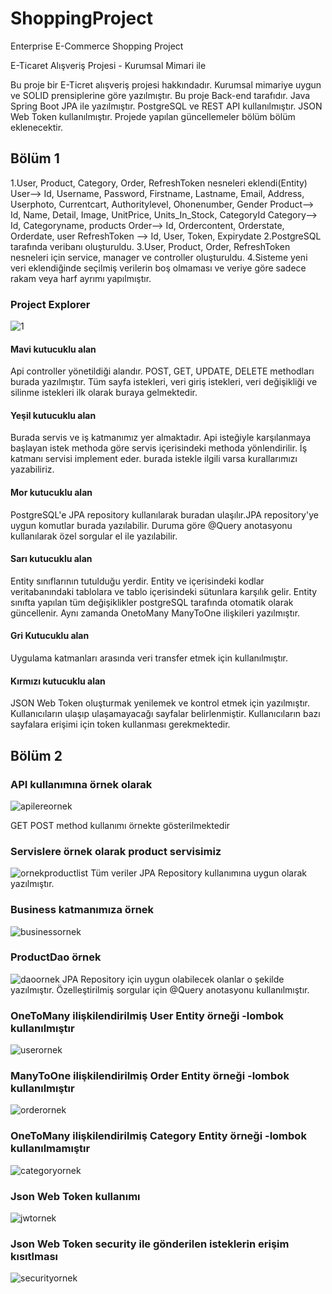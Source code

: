 # ShoppingProject
Enterprise E-Commerce Shopping Project

E-Ticaret Alışveriş Projesi - Kurumsal Mimari ile

Bu proje bir E-Ticret alışveriş projesi hakkındadır. Kurumsal mimariye uygun ve SOLID prensiplerine göre yazılmıştır.
Bu proje Back-end tarafıdır. Java Spring Boot JPA ile yazılmıştır. PostgreSQL ve REST API kullanılmıştır. JSON Web Token kullanılmıştır.
Projede yapılan güncellemeler bölüm bölüm eklenecektir. 

## Bölüm 1
1.User, Product, Category, Order, RefreshToken nesneleri eklendi(Entity)
  User--> Id, Username, Password, Firstname, Lastname, Email, Address, Userphoto, Currentcart, Authoritylevel, Ohonenumber, Gender
  Product--> Id, Name, Detail, Image, UnitPrice, Units_In_Stock, CategoryId
  Category--> Id, Categoryname, products
  Order--> Id, Ordercontent, Orderstate, Orderdate, user
  RefreshToken --> Id, User, Token, Expirydate
2.PostgreSQL tarafında veribanı oluşturuldu.
3.User, Product, Order, RefreshToken nesneleri için service, manager ve controller oluşturuldu.
4.Sisteme yeni veri eklendiğinde seçilmiş verilerin boş olmaması ve veriye göre sadece rakam veya harf ayrımı yapılmıştır.

### Project Explorer

![1](https://user-images.githubusercontent.com/36435160/179939569-9eff881e-7d0a-49d1-b7cc-904667c8be7a.png)

#### Mavi kutucuklu alan
Api controller yönetildiği alandır. POST, GET, UPDATE, DELETE methodları burada yazılmıştır. Tüm sayfa istekleri, veri giriş istekleri, veri değişikliği ve silinme
istekleri ilk olarak buraya gelmektedir.

#### Yeşil kutucuklu alan

Burada servis ve iş katmanımız yer almaktadır. Api isteğiyle karşılanmaya başlayan istek methoda göre servis içerisindeki methoda yönlendirilir. İş katmanı servisi implement eder.
burada istekle ilgili varsa kurallarımızı yazabiliriz.

#### Mor kutucuklu alan

PostgreSQL'e JPA repository kullanılarak buradan ulaşılır.JPA repository'ye uygun komutlar burada yazılabilir. Duruma göre @Query anotasyonu kullanılarak özel sorgular el ile yazılabilir.

#### Sarı kutucuklu alan
Entity sınıflarının tutulduğu yerdir. Entity ve içerisindeki kodlar veritabanındaki tablolara ve tablo içerisindeki sütunlara karşılık gelir. Entity sınıfta yapılan tüm
değişiklikler postgreSQL tarafında otomatik olarak güncellenir. Aynı zamanda OnetoMany ManyToOne ilişkileri yazılmıştır.

#### Gri Kutucuklu alan
Uygulama katmanları arasında veri transfer etmek için kullanılmıştır.

#### Kırmızı kutucuklu alan

JSON Web Token oluşturmak yenilemek ve kontrol etmek için yazılmıştır. Kullanıcıların ulaşıp ulaşamayacağı sayfalar belirlenmiştir. Kullanıcıların bazı sayfalara erişimi için
token kullanması gerekmektedir.

## Bölüm 2

### API kullanımına örnek olarak 
![apilereornek](https://user-images.githubusercontent.com/36435160/179960098-f7cc6aaa-814d-455c-af83-abf816628530.png)

GET POST method kullanımı örnekte gösterilmektedir

### Servislere örnek olarak product servisimiz
![ornekproductlist](https://user-images.githubusercontent.com/36435160/179959216-bf0b4556-7bd3-4a9c-9553-36cf4fb73528.png)
Tüm veriler JPA Repository kullanımına uygun olarak yazılmıştır.

### Business katmanımıza örnek
![businessornek](https://user-images.githubusercontent.com/36435160/179960497-0fdc053c-a943-4a26-abbd-23de78d8e7e8.png)

### ProductDao örnek
![daoornek](https://user-images.githubusercontent.com/36435160/179960877-408dd3aa-c39f-4a53-a626-0b5201991afc.png)
JPA Repository için uygun olabilecek olanlar o şekilde yazılmıştır. Özelleştirilmiş sorgular için @Query anotasyonu kullanılmıştır.

### OneToMany ilişkilendirilmiş User Entity örneği -lombok kullanılmıştır
![userornek](https://user-images.githubusercontent.com/36435160/179961516-8abe5652-38cf-40e5-b4f1-5e6df2cef89e.png)

### ManyToOne ilişkilendirilmiş Order Entity örneği -lombok kullanılmıştır
![orderornek](https://user-images.githubusercontent.com/36435160/179961732-ec953946-5a33-4b6c-b2b3-2655d245bc50.png)

### OneToMany ilişkilendirilmiş Category Entity örneği -lombok kullanılmamıştır
![categoryornek](https://user-images.githubusercontent.com/36435160/179962014-f1653755-e43b-4006-9431-1c1cb1eb1cfc.png)

### Json Web Token kullanımı
![jwtornek](https://user-images.githubusercontent.com/36435160/179962798-d62b2d5a-984a-4bd0-8ee3-e4d8a2342e7b.png)
### Json Web Token security ile gönderilen isteklerin erişim kısıtlması
![securityornek](https://user-images.githubusercontent.com/36435160/179962977-e3580cad-1420-4183-b61d-e1e0efe00552.png)

